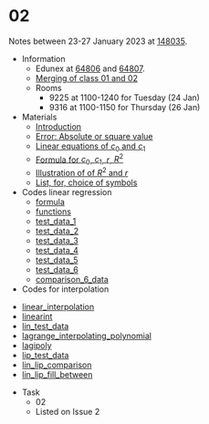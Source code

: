 # 02
Notes between 23-27 January 2023 at [148035](https://edunex.itb.ac.id/courses/44705/preview/148035).

- Information
  + Edunex at [64806](https://edunex.itb.ac.id/courses/44705/preview/148035/64806) and [64807](https://edunex.itb.ac.id/courses/44705/preview/148035/64807).
  + [Merging of class 01 and 02](20220117-5.jpg)
  + Rooms
    - 9225 at 1100-1240 for Tuesday (24 Jan)
    - 9316 at 1100-1150 for Thursday (26 Jan)
- Materials
  + [Introduction](20220124-0.jpeg)
  + [Error: Absolute or square value](20220124-1.jpeg)
  + [Linear equations of $c_0$ and $c_1$](20220124-2.jpeg)
  + [Formula for $c_0$, $c_1$, $r$, $R^2$](20220124-3.jpeg)
  + [Illustration of of $R^2$ and $r$](20220124-4.jpeg)
  + [List, for, choice of symbols](20220124-5.jpeg)
- Codes linear regression
  + [formula](https://github.com/dudung/py-jupyter-nb/blob/main/src/nummeth/curve_fitting/linear_regression/formula.ipynb)
  + [functions](https://github.com/dudung/py-jupyter-nb/blob/main/src/nummeth/curve_fitting/linear_regression/functions.ipynb)
  + [test_data_1](https://github.com/dudung/py-jupyter-nb/blob/main/src/nummeth/curve_fitting/linear_regression/test_data_1.ipynb)
  + [test_data_2](https://github.com/dudung/py-jupyter-nb/blob/main/src/nummeth/curve_fitting/linear_regression/test_data_2.ipynb)
  + [test_data_3](https://github.com/dudung/py-jupyter-nb/blob/main/src/nummeth/curve_fitting/linear_regression/test_data_3.ipynb)
  + [test_data_4](https://github.com/dudung/py-jupyter-nb/blob/main/src/nummeth/curve_fitting/linear_regression/test_data_4.ipynb)
  + [test_data_5](https://github.com/dudung/py-jupyter-nb/blob/main/src/nummeth/curve_fitting/linear_regression/test_data_5.ipynb)
  + [test_data_6](https://github.com/dudung/py-jupyter-nb/blob/main/src/nummeth/curve_fitting/linear_regression/test_data_6.ipynb)
  + [comparison_6_data](https://github.com/dudung/py-jupyter-nb/blob/main/src/nummeth/curve_fitting/linear_regression/comparison_6_data.ipynb)
 - Codes for interpolation
  + [linear_interpolation]()
  + [linearint]()
  + [lin_test_data]()
  + [lagrange_interpolating_polynomial]()
  + [lagipoly]()
  + [lip_test_data]()
  + [lin_lip_comparison]()
  + [lin_lip_fill_between]()
- Task
  + 02
  + Listed on Issue 2
  <!--
    1. https://github.com/mrzqi/
    2. https://github.com/ariawahyuw
    3. https://github.com/RahmaliaNur
    4. https://github.com/4damrr
    5. https://github.com/AriaRachmat
    6. https://github.com/Luqmanalifio
    7. https://github.com/ldwgvnbthvn
    8. https://github.com/rais1608
    9. https://github.com/axelfarrelh
    10. https://github.com/RizkaFinesya
    11. https://github.com/Farrelfasya
    12. https://github.com/mhaidarzz
-->
